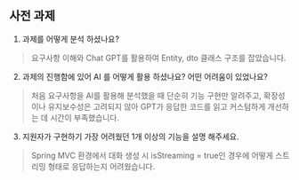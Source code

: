 ## 사전 과제

1. 과제를 어떻게 분석 하셨나요?
> 요구사항 이해와 Chat GPT를 활용하여 Entity, dto 클래스 구조를 잡았습니다.

2. 과제의 진행함에 있어 AI 를 어떻게 활용 하셨나요? 어떤 어려움이 있었나요?
> 처음 요구사항을 AI를 활용해 분석했을 때 단순히 기능 구현만 알려주고, 확장성이나 유지보수성은 고려되지 않아 GPT가 응답한 코드를 읽고 커스텀하게 개선하는 데 시간이 부족했습니다.

3. 지원자가 구현하기 가장 어려웠던 1개 이상의 기능을 설명 해주세요.
> Spring MVC 환경에서 대화 생성 시 isStreaming = true인 경우에 어떻게 스트리밍 형태로 응답하는지 어려웠습니다.